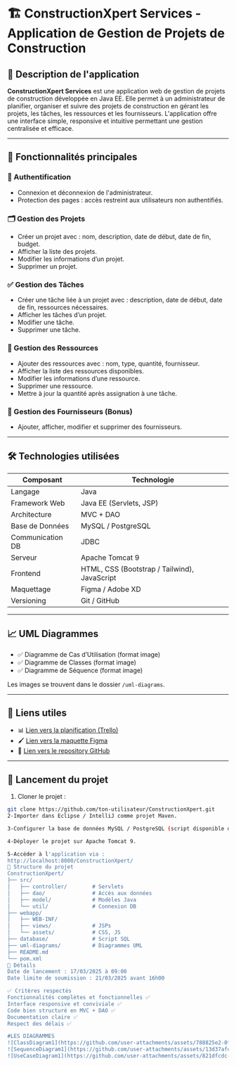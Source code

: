 # 🏗️ ConstructionXpert Services - Application de Gestion de Projets de Construction

## 📌 Description de l'application

**ConstructionXpert Services** est une application web de gestion de projets de construction développée en Java EE. Elle permet à un administrateur de planifier, organiser et suivre des projets de construction en gérant les projets, les tâches, les ressources et les fournisseurs. L'application offre une interface simple, responsive et intuitive permettant une gestion centralisée et efficace.

---

## 🎯 Fonctionnalités principales

### 🔐 Authentification
- Connexion et déconnexion de l'administrateur.
- Protection des pages : accès restreint aux utilisateurs non authentifiés.

### 🗂️ Gestion des Projets
- Créer un projet avec : nom, description, date de début, date de fin, budget.
- Afficher la liste des projets.
- Modifier les informations d’un projet.
- Supprimer un projet.

### ✅ Gestion des Tâches
- Créer une tâche liée à un projet avec : description, date de début, date de fin, ressources nécessaires.
- Afficher les tâches d’un projet.
- Modifier une tâche.
- Supprimer une tâche.

### 🧰 Gestion des Ressources
- Ajouter des ressources avec : nom, type, quantité, fournisseur.
- Afficher la liste des ressources disponibles.
- Modifier les informations d’une ressource.
- Supprimer une ressource.
- Mettre à jour la quantité après assignation à une tâche.

### 🧾 Gestion des Fournisseurs (Bonus)
- Ajouter, afficher, modifier et supprimer des fournisseurs.

---

## 🛠️ Technologies utilisées

| Composant          | Technologie             |
|--------------------|--------------------------|
| Langage            | Java                     |
| Framework Web      | Java EE (Servlets, JSP)  |
| Architecture       | MVC + DAO                |
| Base de Données    | MySQL / PostgreSQL       |
| Communication DB   | JDBC                     |
| Serveur            | Apache Tomcat 9          |
| Frontend           | HTML, CSS (Bootstrap / Tailwind), JavaScript |
| Maquettage         | Figma / Adobe XD         |
| Versioning         | Git / GitHub             |

---

## 📈 UML Diagrammes

- ✅ Diagramme de Cas d’Utilisation (format image)
- ✅ Diagramme de Classes (format image)
- ✅ Diagramme de Séquence (format image)

Les images se trouvent dans le dossier `/uml-diagrams`.

---

## 🔗 Liens utiles

- 📊 [Lien vers la planification (Trello)](https://...)
- 🖌️ [Lien vers la maquette Figma](https://...)
- 📁 [Lien vers le repository GitHub](https://github.com/...)

---

## 🚀 Lancement du projet

1. Cloner le projet :
```bash
git clone https://github.com/ton-utilisateur/ConstructionXpert.git
2-Importer dans Eclipse / IntelliJ comme projet Maven.

3-Configurer la base de données MySQL / PostgreSQL (script disponible dans /database).

4-Déployer le projet sur Apache Tomcat 9.

5-Accéder à l'application via :
http://localhost:8080/ConstructionXpert/
📂 Structure du projet
ConstructionXpert/
├── src/
│   ├── controller/        # Servlets
│   ├── dao/               # Accès aux données
│   ├── model/             # Modèles Java
│   └── util/              # Connexion DB
├── webapp/
│   ├── WEB-INF/
│   ├── views/             # JSPs
│   └── assets/            # CSS, JS
├── database/              # Script SQL
├── uml-diagrams/          # Diagrammes UML
├── README.md
└── pom.xml
📅 Détails
Date de lancement : 17/03/2025 à 09:00
Date limite de soumission : 21/03/2025 avant 16h00

✅ Critères respectés
Fonctionnalités complètes et fonctionnelles ✅
Interface responsive et conviviale ✅
Code bien structuré en MVC + DAO ✅
Documentation claire ✅
Respect des délais ✅

#LES DIAGRAMMES
![ClassDiagram1](https://github.com/user-attachments/assets/788825e2-0fc6-49d1-a40b-b1bbb733fd9d)
![SequenceDiagram1](https://github.com/user-attachments/assets/13d37afc-de6b-4cd4-9042-12d70a755481)
![UseCaseDiagram1](https://github.com/user-attachments/assets/821dfcdc-a038-40c8-bc88-0a0a97c601d1)


